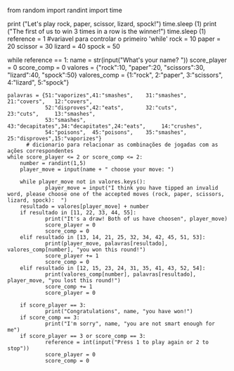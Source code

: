 from random import randint
import time

print ("Let's play rock, paper, scissor, lizard, spock!")
time.sleep (1)
print ("The first of us to win 3 times in a row is the winner!")
time.sleep (1)
reference = 1  #variavel para controlar o primeiro 'while'
rock = 10
paper = 20
scissor = 30
lizard = 40
spock = 50

while reference == 1:
    name = str(input("What's your name? "))
    score_player = 0
    score_comp = 0
    valores = {"rock":10, "paper":20, "scissors":30, "lizard":40, "spock":50}
    valores_comp = {1:"rock", 2:"paper", 3:"scissors", 4:"lizard", 5:"spock"}

    palavras = {51:"vaporizes",41:"smashes",    31:"smashes",    21:"covers",   12:"covers",  
                52:"disproves",42:"eats",       32:"cuts",       23:"cuts",     13:"smashes",
                53:"smashes",  43:"decapitates",34:"decapitates",24:"eats",     14:"crushes",
                54:"poisons",  45:"poisons",    35:"smashes",    25:"disproves",15:"vaporizes"}
          # dicionario para relacionar as combinações de jogadas com as ações correspondentes
    while score_player <= 2 or score_comp <= 2:
        number = randint(1,5)
        player_move = input(name + " choose your move: ")
        
        while player_move not in valores.keys():
                player_move = input("I think you have tipped an invalid word, please choose one of the accepted moves (rock, paper, scissors, lizard, spock):  ")
        resultado = valores[player_move] + number        
        if resultado in [11, 22, 33, 44, 55]:
                print("It's a draw! Both of us have choosen", player_move)
                score_player = 0
                score_comp = 0
        elif resultado in [13, 14, 21, 25, 32, 34, 42, 45, 51, 53]:
                print(player_move, palavras[resultado], valores_comp[number], "you won this round!")
                score_player += 1
                score_comp = 0
        elif resultado in [12, 15, 23, 24, 31, 35, 41, 43, 52, 54]:
                print(valores_comp[number], palavras[resultado], player_move, "you lost this round!")
                score_comp += 1
                score_player = 0
            
        if score_player == 3:
                print("Congratulations", name, "you have won!")
        if score_comp == 3:
                print("I'm sorry", name, "you are not smart enough for me")
        if score_player == 3 or score_comp == 3:
                reference = int(input("Press 1 to play again or 2 to stop"))
                score_player = 0
                score_comp = 0
